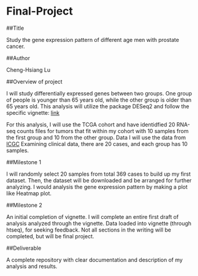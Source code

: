 # Final-Project
##Title

Study the gene expression pattern of different age men with prostate cancer.

##Author

Cheng-Hsiang Lu

##Overview of project

I will study differentially expressed genes between two groups. One group of people is younger than 65 years old, while the other group is older than 65 years old. This analysis will utilize the package DESeq2 and follow the specific vignette: 
[link](http://bioconductor.org/packages/release/bioc/vignettes/DESeq2/inst/doc/DESeq2.html.)

For this analysis, I will use the TCGA cohort and have identidfied 20 RNA-seq counts files for tumors that fit within my cohort with 10 samples from the first group and 10 from the other group.
Data
I will use the data from [ICGC](https://dcc.icgc.org/.) Examining clinical data, there are 20 cases, and each group has 10 samples.

##Milestone 1

I will randomly select 20 samples from total 369 cases to build up my first dataset. Then, the dataset will be downloaded and be arranged for further analyzing. I would analysis the gene expression pattern by making a plot like Heatmap plot. 

##Milestone 2

An initial completion of vignette. I will complete an entire first draft of analysis analyzed through the vignette. Data loaded into vignette (through htseq), for seeking feedback. Not all sections in the writing will be completed, but will be final project.

##Deliverable

A complete repository with clear documentation and description of my analysis and results.

